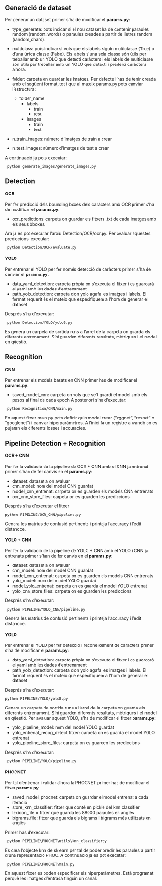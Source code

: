 
## Generació de dataset

Per generar un dataset primer s’ha de modificar el **params.py**:

- type_generate: pots indicar si el nou dataset ha de contenir paraules random (random_words) o paraules creades a partir de lletres random (random_chars). 
- multiclass: pots indicar si vols que els labels siguin multiclasse (True) o d’una única classe (False). Els labels s'una sola classe són útils per treballar amb un YOLO que detecti caràcters i els labels de multiclasse són útils per treballar amb un YOLO que detecti i predeixi caràcters alhora.
- folder: carpeta on guardar les imatges. Per defecte l’has de tenir creada amb el següent format, tot i que al mateix params.py pots canviar l’estructura:
 
  - folder_name
    - labels
      - train
      - test
	- images 
      - train
	  - test

-	n_train_images: número d’imatges de train a crear
-	n_test_images: número d’imatges de test a crear

A continuació ja pots executar:

``` python generate_images/generate_images.py```


## Detection

#### OCR
Per fer predicció dels bounding boxes dels caràcters amb OCR primer s’ha de modificar el **params.py**:
-	ocr_predictions: carpeta on guardar els fitxers .txt de cada imatges amb els seus bboxes.

Ara ja es pot executar l’arxiu Detection/OCR/ocr.py.
Per avaluar aquestes prediccions, executar:

``` python Detection/OCR/evaluate.py``` 

#### YOLO
Per entrenar el YOLO per fer només detecció de caràcters primer s’ha de canviar el **params.py**.
-	data_yaml_detection: carpeta pròpia on s’executa el fitxer i es guardarà el yaml amb les dades d’entrenament
-	path_yolo_detection: carpeta d’on yolo agafa les imatges i labels. El format requerit és el mateix que especifiquem a l’hora de generar el dataset

Després s’ha d’executar:

``` python Detection/YOLO/yolo8.py```

Es genera un carpeta de sortida runs a l’arrel de la carpeta on guarda els diferents entrenament. S’hi guarden diferents resultats, mètriques i el model en qüestió. 

## Recognition

#### CNN
Per entrenar els models basats en CNN primer has de modificar el **params.py**.
-	saved_model_cnn: carpeta on vols que se’t guardi el model amb els pesos al final de cada epoch
A posteriori s’ha d’executar:

``` python Recognition/CNN/main.py``` 

En aquest fitxer main.py pots definir quin model crear (“vggnet”, “resnet” o “googlenet”) i canviar hiperparàmetres. A l’inici fa un registre a wandb on es pujaran els diferents losses i accuracies.

## Pipeline Detection + Recognition

#### OCR + CNN
Per fer la validació de la pipeline de OCR + CNN amb el CNN ja entrenat  primer s’han de fer canvis en el **params.py**:
-	dataset: dataset a on avaluar
-	cnn_model: nom del model CNN guardat
-	model_cnn_entrenat: carpeta on es guarden els models CNN entrenats
-	ocr_cnn_store_files: carpeta on es guarden les prediccions

Després s’ha d’executar el fitxer 

``` python PIPELINE/OCR_CNN/pipeline.py ```

Genera les matrius de confusió pertinents i printeja l’accuracy i l’edit distancce. 

#### YOLO + CNN
Per fer la validació de la pipeline de YOLO + CNN amb el YOLO i CNN ja entrenats primer s’han de fer canvis en el **params.py**:
-	dataset: dataset a on avaluar
-	cnn_model: nom del model CNN guardat
-	model_cnn_entrenat: carpeta on es guarden els models CNN entrenats
-	yolo_model: nom del model YOLO guardat
-	model_yolo_entrenat:  carpeta on es guarda el model YOLO entrenat
-	yolo_cnn_store_files: carpeta on es guarden les prediccions

Després s’ha d’executar: 

``` python PIPELINE/YOLO_CNN/pipeline.py```

Genera les matrius de confusió pertinents i printeja l’accuracy i l’edit distancce. 

#### YOLO
Per entrenar el YOLO per fer detecció i reconeixement de caràcters primer s’ha de modificar el **params.py**:
-	data_yaml_detection: carpeta pròpia on s’executa el fitxer i es guardarà el yaml amb les dades d’entrenament
-	path_yolo_detection: carpeta d’on yolo agafa les imatges i labels. El format requerit és el mateix que especifiquem a l’hora de generar el dataset

Després s’ha d’executar:

``` python PIPELINE/YOLO/yolo8.py ``` 

Genera un carpeta de sortida runs a l’arrel de la carpeta on guarda els diferents entrenament. S’hi guarden diferents resultats, mètriques i el model en qüestió. 
Per avaluar aquest YOLO, s’ha de modificar el fitxer **params.py**:
-	yolo_pipeline_model: nom del model YOLO guardat
-	yolo_entrenat_recog_detect fitxer: carpeta on es guarda el model YOLO entrenat
-	yolo_pipeline_store_files: carpeta on es guarden les prediccions

Després s’ha d’executar: 

``` python PIPELINE/YOLO/pipeline.py```

#### PHOCNET
Per tal d’entrenar i validar alhora la PHOCNET primer has de modificar el fitxer **params.py**.
-	saved_model_phocnet: carpeta on guardar el model entrenat a cada iteració
-	store_knn_classifier: fitxer que conté un pickle del knn classifier
-	lexicon_file = fitxer que guarda les 88000 paraules en anglès
-	bigrams_file: fitxer que guarda els bigrams i trigrams més utilitzats en anglès

Primer has d’executar:

``` python PIPELINE\PHOCNET\utils\knn_classifierpy``` 

Es crea l’objecte knn de sklearn per tal de poder predir les paraules a partir d’una representació PHOC. A continuació ja es pot executar:

``` python PIPELINE\PHOCNET\main.py``` 

En aquest fitxer es poden especificar els hiperparàmetres. Està programat perquè les imatges d’entrada tinguin un canal.
